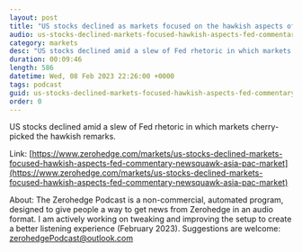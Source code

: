 ```yaml
---
layout: post
title: "US stocks declined as markets focused on the hawkish aspects of Fed commentary - Newsquawk Asia-Pac Market Open"
audio: us-stocks-declined-markets-focused-hawkish-aspects-fed-commentary-newsquawk-asia-pac-market-0
category: markets
desc: "US stocks declined amid a slew of Fed rhetoric in which markets cherry-picked the hawkish remarks."
duration: 00:09:46
length: 586
datetime: Wed, 08 Feb 2023 22:26:00 +0000
tags: podcast
guid: us-stocks-declined-markets-focused-hawkish-aspects-fed-commentary-newsquawk-asia-pac-market-0
order: 0
---
```

US stocks declined amid a slew of Fed rhetoric in which markets cherry-picked the hawkish remarks.

Link: [https://www.zerohedge.com/markets/us-stocks-declined-markets-focused-hawkish-aspects-fed-commentary-newsquawk-asia-pac-market](https://www.zerohedge.com/markets/us-stocks-declined-markets-focused-hawkish-aspects-fed-commentary-newsquawk-asia-pac-market)

About: The Zerohedge Podcast is a non-commercial, automated program, designed to give people a way to get news from Zerohedge in an audio format.  I am actively working on tweaking and improving the setup to create a better listening experience (February 2023).  Suggestions are welcome: [zerohedgePodcast@outlook.com](mailto:zerohedgePodcast@outlook.com)